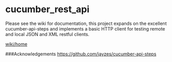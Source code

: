cucumber_rest_api
=================

Please see the wiki for documentation, this project expands on the excellent cucumber-api-steps and implements a basic HTTP client for testing remote and local JSON and XML restful clients.

[wiki/home](Wiki)  

###Acknowledgements
https://github.com/jayzes/cucumber-api-steps
